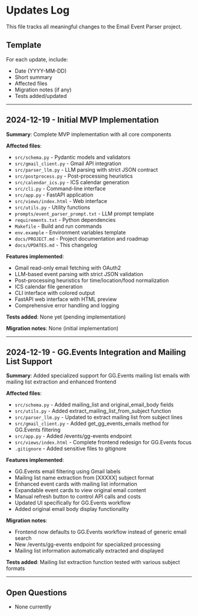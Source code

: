 # Updates Log

This file tracks all meaningful changes to the Email Event Parser project.

## Template

For each update, include:
- Date (YYYY-MM-DD)
- Short summary
- Affected files
- Migration notes (if any)
- Tests added/updated

---

## 2024-12-19 - Initial MVP Implementation

**Summary**: Complete MVP implementation with all core components

**Affected files**:
- `src/schema.py` - Pydantic models and validators
- `src/gmail_client.py` - Gmail API integration
- `src/parser_llm.py` - LLM parsing with strict JSON contract
- `src/postprocess.py` - Post-processing heuristics
- `src/calendar_ics.py` - ICS calendar generation
- `src/cli.py` - Command-line interface
- `src/app.py` - FastAPI application
- `src/views/index.html` - Web interface
- `src/utils.py` - Utility functions
- `prompts/event_parser_prompt.txt` - LLM prompt template
- `requirements.txt` - Python dependencies
- `Makefile` - Build and run commands
- `env.example` - Environment variables template
- `docs/PROJECT.md` - Project documentation and roadmap
- `docs/UPDATES.md` - This changelog

**Features implemented**:
- Gmail read-only email fetching with OAuth2
- LLM-based event parsing with strict JSON validation
- Post-processing heuristics for time/location/food normalization
- ICS calendar file generation
- CLI interface with colored output
- FastAPI web interface with HTML preview
- Comprehensive error handling and logging

**Tests added**: None yet (pending implementation)

**Migration notes**: None (initial implementation)

---

## 2024-12-19 - GG.Events Integration and Mailing List Support

**Summary**: Added specialized support for GG.Events mailing list emails with mailing list extraction and enhanced frontend

**Affected files**:
- `src/schema.py` - Added mailing_list and original_email_body fields
- `src/utils.py` - Added extract_mailing_list_from_subject function
- `src/parser_llm.py` - Updated to extract mailing list from subject lines
- `src/gmail_client.py` - Added get_gg_events_emails method for GG.Events filtering
- `src/app.py` - Added /events/gg-events endpoint
- `src/views/index.html` - Complete frontend redesign for GG.Events focus
- `.gitignore` - Added sensitive files to gitignore

**Features implemented**:
- GG.Events email filtering using Gmail labels
- Mailing list name extraction from [XXXXX] subject format
- Enhanced event cards with mailing list information
- Expandable event cards to view original email content
- Manual refresh button to control API calls and costs
- Updated UI specifically for GG.Events workflow
- Added original email body display functionality

**Migration notes**: 
- Frontend now defaults to GG.Events workflow instead of generic email search
- New /events/gg-events endpoint for specialized processing
- Mailing list information automatically extracted and displayed

**Tests added**: Mailing list extraction function tested with various subject formats

---

## Open Questions

* None currently
